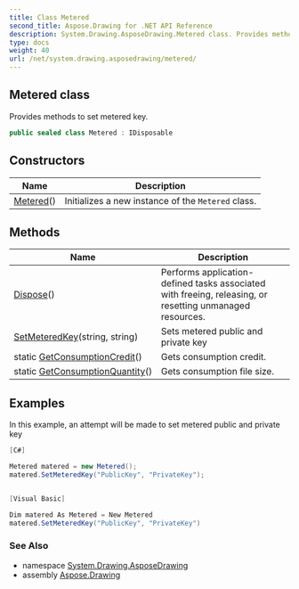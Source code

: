 ```yaml
---
title: Class Metered
second_title: Aspose.Drawing for .NET API Reference
description: System.Drawing.AsposeDrawing.Metered class. Provides methods to set metered key
type: docs
weight: 40
url: /net/system.drawing.asposedrawing/metered/
---
```

## Metered class

Provides methods to set metered key.

```csharp
public sealed class Metered : IDisposable
```

## Constructors

| Name | Description |
| --- | --- |
| [Metered](metered/)() | Initializes a new instance of the `Metered` class. |

## Methods

| Name | Description |
| --- | --- |
| [Dispose](../../system.drawing.asposedrawing/metered/dispose/)() | Performs application-defined tasks associated with freeing, releasing, or resetting unmanaged resources. |
| [SetMeteredKey](../../system.drawing.asposedrawing/metered/setmeteredkey/)(string, string) | Sets metered public and private key |
| static [GetConsumptionCredit](../../system.drawing.asposedrawing/metered/getconsumptioncredit/)() | Gets consumption credit. |
| static [GetConsumptionQuantity](../../system.drawing.asposedrawing/metered/getconsumptionquantity/)() | Gets consumption file size. |

## Examples

In this example, an attempt will be made to set metered public and private key

```csharp
[C#]

Metered matered = new Metered();
matered.SetMeteredKey("PublicKey", "PrivateKey");


[Visual Basic]

Dim matered As Metered = New Metered
matered.SetMeteredKey("PublicKey", "PrivateKey")
```

### See Also

* namespace [System.Drawing.AsposeDrawing](../../system.drawing.asposedrawing/)
* assembly [Aspose.Drawing](../../)



